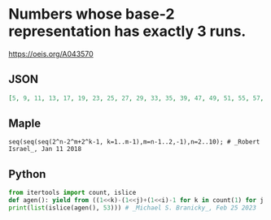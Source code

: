# Numbers whose base\-2 representation has exactly 3 runs\.
https://oeis.org/A043570
## JSON
```JSON
[5, 9, 11, 13, 17, 19, 23, 25, 27, 29, 33, 35, 39, 47, 49, 51, 55, 57, 59, 61, 65, 67, 71, 79, 95, 97, 99, 103, 111, 113, 115, 119, 121, 123, 125, 129, 131, 135, 143, 159, 191, 193, 195, 199, 207, 223, 225, 227, 231, 239, 241, 243, 247]
```
## Maple
```Maple
seq(seq(seq(2^n-2^m+2^k-1, k=1..m-1),m=n-1..2,-1),n=2..10); # _Robert Israel_, Jan 11 2018
```
## Python
```Python
from itertools import count, islice
def agen(): yield from ((1<<k)-(1<<j)+(1<<i)-1 for k in count(1) for j in range(k-1, 1, -1) for i in range(1, j))
print(list(islice(agen(), 53))) # _Michael S. Branicky_, Feb 25 2023
```
